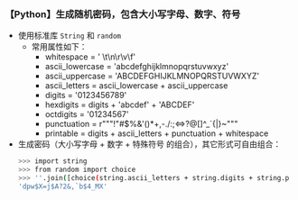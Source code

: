 ### 【Python】生成随机密码，包含大小写字母、数字、符号
- 使用标准库 `String` 和 `random`
  - 常用属性如下：
    - whitespace = ' \t\n\r\v\f'
    - ascii_lowercase = 'abcdefghijklmnopqrstuvwxyz'
    - ascii_uppercase = 'ABCDEFGHIJKLMNOPQRSTUVWXYZ'
    - ascii_letters = ascii_lowercase + ascii_uppercase
    - digits = '0123456789'
    - hexdigits = digits + 'abcdef' + 'ABCDEF'
    - octdigits = '01234567'
    - punctuation = r"""!"#$%&'()*+,-./:;<=>?@[]^_`{|}~"""
    - printable = digits + ascii_letters + punctuation + whitespace
- 生成密码（大小写字母 + 数字 + 特殊符号 的组合），其它形式可自由组合：
  ```bash
  >>> import string
  >>> from random import choice
  >>> ''.join([choice(string.ascii_letters + string.digits + string.punctuation) for i in range(20)])
  'dpw$X=j$A?2&,`b$4_MX'
  ```
